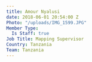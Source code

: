 ```yaml
---
title: Amour Nyalusi
date: 2018-06-01 20:54:00 Z
Photo: "/uploads/IMG_1599.JPG"
Member Type:
  Is Staff: true
Job Title: Mapping Supervisor
Country: Tanzania
Team: Tanzania
---
```


